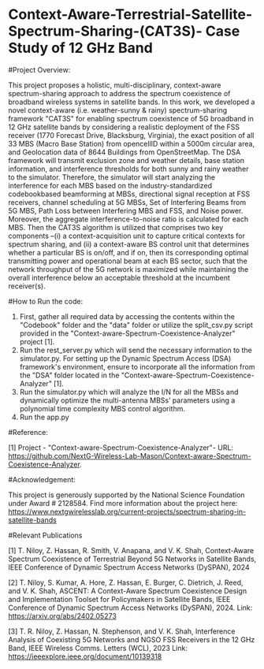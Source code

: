 # Context-Aware-Terrestrial-Satellite-Spectrum-Sharing-(CAT3S)- Case Study of 12 GHz Band

#Project Overview:

This project proposes a holistic, multi-disciplinary, context-aware spectrum-sharing approach to address the spectrum coexistence of broadband wireless systems in satellite bands. In this work, we developed a novel context-aware (i.e. weather-sunny & rainy) spectrum-sharing framework "CAT3S" for enabling spectrum coexistence of 5G broadband in 12 GHz satellite bands by considering a realistic deployment of the FSS receiver (1770 Forecast Drive, Blacksburg, Virginia), the exact position of all 33 MBS (Macro Base Station) from opencellID within a 5000m circular area, and Geolocation data of 8644 Buildings from OpenStreetMap. The DSA framework will transmit exclusion zone and weather details, base station information, and interference thresholds for both sunny and rainy weather to the simulator. Therefore, the simulator will start analyzing the interference for each MBS based on the industry-standardized codebookbased beamforming at MBSs, directional signal reception at FSS receivers, channel scheduling at 5G MBSs, Set of Interfering Beams from 5G MBS, Path Loss between Interfering MBS and FSS, and Noise power. Moreover, the aggregate interference-to-noise ratio is calculated for each MBS. Then the CAT3S algorithm is utilized that comprises two key components –(i) a context-acquisition unit to capture critical contexts for spectrum sharing, and (ii) a context-aware BS control unit that determines whether a particular BS is on/off, and if on, then its corresponding optimal transmitting power and operational beam at each BS sector, such that the network throughput of the 5G network is maximized while maintaining the overall interference below an acceptable threshold at the incumbent receiver(s). 


#How to Run the code:

1. First, gather all required data by accessing the contents within the "Codebook" folder and the "data" folder or utilize the split_csv.py script provided in the "Context-aware-Spectrum-Coexistence-Analyzer" project [1].
3. Run the rest_server.py which will send the necessary information to the simulator.py. For setting up the Dynamic Spectrum Access (DSA) framework's environment, ensure to incorporate all the information from the "DSA" folder located in the "Context-aware-Spectrum-Coexistence-Analyzer" [1].
4. Run the simulator.py which will analyze the I/N for all the MBSs and dynamically optimize the multi-antenna MBSs’ parameters using a polynomial time complexity MBS control algorithm.
5. Run the app.py

#Reference:

[1] Project - "Context-aware-Spectrum-Coexistence-Analyzer"- URL: https://github.com/NextG-Wireless-Lab-Mason/Context-aware-Spectrum-Coexistence-Analyzer.

#Acknowledgement:

This project is generously supported by the National Science Foundation under Award # 2128584. Find more information about the project here: https://www.nextgwirelesslab.org/current-projects/spectrum-sharing-in-satellite-bands

#Relevant Publications

[1] T. Niloy, Z. Hassan, R. Smith, V. Anapana, and V. K. Shah, Context-Aware Spectrum Coexistence of Terrestrial Beyond 5G Networks in Satellite Bands, IEEE Conference of Dynamic Spectrum Access Networks (DySPAN), 2024

[2] T. Niloy, S. Kumar, A. Hore, Z. Hassan, E. Burger, C. Dietrich, J. Reed, and V. K. Shah, ASCENT: A Context-Aware Spectrum Coexistence Design and Implementation Toolset for Policymakers in Satellite Bands, IEEE Conference of Dynamic Spectrum Access Networks (DySPAN), 2024. Link: https://arxiv.org/abs/2402.05273

[3] T. R. Niloy, Z. Hassan, N. Stephenson, and V. K. Shah, Interference Analysis of Coexisting 5G Networks and NGSO FSS Receivers in the 12 GHz Band, IEEE Wireless Comms. Letters (WCL), 2023 Link: https://ieeexplore.ieee.org/document/10139318
